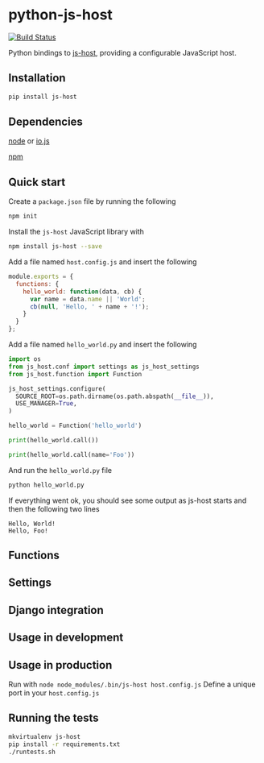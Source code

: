 # python-js-host

[![Build Status](https://travis-ci.org/markfinger/python-js-host.svg?branch=master)](https://travis-ci.org/markfinger/python-js-host)

Python bindings to [js-host](https://github.com/markfinger/js-host), providing a configurable JavaScript host.


Installation
------------

```bash
pip install js-host
```


Dependencies
------------

[node](nodejs.org) or [io.js](https://iojs.org/)

[npm](https://www.npmjs.com/)


Quick start
-----------

Create a `package.json` file by running the following

```bash
npm init
```

Install the `js-host` JavaScript library with

```bash
npm install js-host --save
```

Add a file named `host.config.js` and insert the following

```javascript
module.exports = {
  functions: {
    hello_world: function(data, cb) {
      var name = data.name || 'World';
      cb(null, 'Hello, ' + name + '!');
    }
  }
};
```

Add a file named `hello_world.py` and insert the following

```python
import os
from js_host.conf import settings as js_host_settings
from js_host.function import Function

js_host_settings.configure(
  SOURCE_ROOT=os.path.dirname(os.path.abspath(__file__)),
  USE_MANAGER=True,
)

hello_world = Function('hello_world')

print(hello_world.call())

print(hello_world.call(name='Foo'))
```

And run the `hello_world.py` file

```bash
python hello_world.py
```

If everything went ok, you should see some output as js-host starts and then the following two lines

```
Hello, World!
Hello, Foo!
```


Functions
---------


Settings
--------


Django integration
------------------


Usage in development
--------------------


Usage in production
-------------------

Run with `node node_modules/.bin/js-host host.config.js`
Define a unique port in your `host.config.js`

Running the tests
-----------------

```bash
mkvirtualenv js-host
pip install -r requirements.txt
./runtests.sh
```
